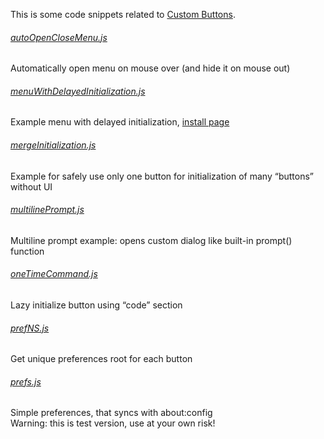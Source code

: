 This is some code snippets related to <a href="https://addons.mozilla.org/addon/custom-buttons/">Custom Buttons</a>.

###### <a href="autoOpenCloseMenu.js">autoOpenCloseMenu.js</a>
Automatically open menu on mouse over (and hide it on mouse out)

###### <a href="menuWithDelayedInitialization.js">menuWithDelayedInitialization.js</a>
Example menu with delayed initialization, <a href="https://infocatcher.github.io/Custom_Buttons/install/menuWithDelayedInitialization.html">install page</a>

###### <a href="mergeInitialization.js">mergeInitialization.js</a>
Example for safely use only one button for initialization of many “buttons” without UI

###### <a href="multilinePrompt.js">multilinePrompt.js</a>
Multiline prompt example: opens custom dialog like built-in prompt() function

###### <a href="oneTimeCommand.js">oneTimeCommand.js</a>
Lazy initialize button using “code” section

###### <a href="prefNS.js">prefNS.js</a>
Get unique preferences root for each button

###### <a href="prefs.js">prefs.js</a>
Simple preferences, that syncs with about:config
<br>Warning: this is test version, use at your own risk!